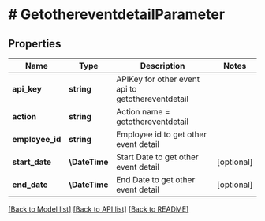# # GetothereventdetailParameter

## Properties

Name | Type | Description | Notes
------------ | ------------- | ------------- | -------------
**api_key** | **string** | APIKey for other event api to getothereventdetail |
**action** | **string** | Action name &#x3D; getothereventdetail |
**employee_id** | **string** | Employee id to get other event detail |
**start_date** | **\DateTime** | Start Date to get other event detail | [optional]
**end_date** | **\DateTime** | End Date to get other event detail | [optional]

[[Back to Model list]](../../README.md#models) [[Back to API list]](../../README.md#endpoints) [[Back to README]](../../README.md)
